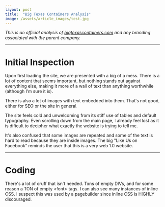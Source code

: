 ```yaml
---
layout: post
title:  "Big Texas Containers Analysis"
image: /assets/article_images/test.jpg
---
```

*This is an official analysis of [bigtexascontainers.com](http://www.bigtexascontainers.com) and any branding associated with the parent company.*

---

# Initial Inspection
Upon first loading the site, we are presented with a big of a mess. There is a lot of content that seems important, but nothing stands out against everything else, making it more of a wall of text than anything worthwhile (although I'm sure it is).

There is also a lot of images with text embedded into them. That's not good, either for SEO or the site in general.

The site feels cold and unwelcoming from its stiff use of tables and default typography. Even scrolling down from the main page, I already feel lost as it is dificult to decipher what exactly the website is trying to tell me.

It's also confused that some images are repeated and some of the text is hard to read because they are inside images. The big "Like Us on Facebook" reminds the user that this is a very web 1.0 website.

---

# Coding

There's a lot of cruff that isn't needed. Tons of empty DIVs, and for some reason a TON of empty \<font\> tags. I can also see many instances of inline CSS. I suspect this was used by a pagebuilder since inline CSS is HIGHLY discouraged.
